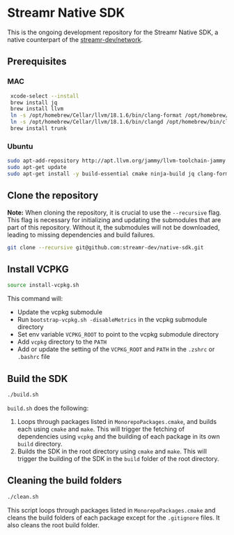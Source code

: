 # Streamr Native SDK

This is the ongoing development repository for the Streamr Native SDK, a native counterpart of the [streamr-dev/network](https://github.com/your-github-username/streamr-dev/network).


## Prerequisites

### MAC

```bash
 xcode-select --install
 brew install jq
 brew install llvm
 ln -s /opt/homebrew/Cellar/llvm/18.1.6/bin/clang-format /opt/homebrew/bin/clang-format
 ln -s /opt/homebrew/Cellar/llvm/18.1.6/bin/clangd /opt/homebrew/bin/clangd
 brew install trunk
```

### Ubuntu

```bash
sudo apt-add-repository http://apt.llvm.org/jammy/llvm-toolchain-jammy main
sudo apt-get update
sudo apt-get install -y build-essential cmake ninja-build jq clang-format clang-tidy
```
## Clone the repository

**Note:** When cloning the repository, it is crucial to use the `--recursive` flag. This flag is necessary for initializing and updating the submodules that are part of this repository. Without it, the submodules will not be downloaded, leading to missing dependencies and build failures.

```bash
git clone --recursive git@github.com:streamr-dev/native-sdk.git
```

## Install VCPKG

```bash
source install-vcpkg.sh
```

This command will:

* Update the vcpkg submodule
* Run `bootstrap-vcpkg.sh -disableMetrics` in the vcpkg submodule directory
* Set env variable `VCPKG_ROOT` to point to the vcpkg submodule directory
* Add `vcpkg` directory to the `PATH`
* Add or update the setting of the `VCPKG_ROOT` and `PATH` in the `.zshrc` or `.bashrc` file

## Build the SDK

```bash
./build.sh
``` 

`build.sh` does the following:

1. Loops through packages listed in `MonorepoPackages.cmake`, and builds each using `cmake` and `make`. This will trigger the fetching of dependencies using `vcpkg` and the building of each package in its own `build` directory.
2. Builds the SDK in the root directory using `cmake` and `make`. This will trigger the building of the SDK in the `build` folder of the root directory.

## Cleaning the build folders

```bash
./clean.sh
```

This script loops through packages listed in `MonorepoPackages.cmake` and cleans the build folders of each package except for the `.gitignore` files. It also cleans the root build folder.





